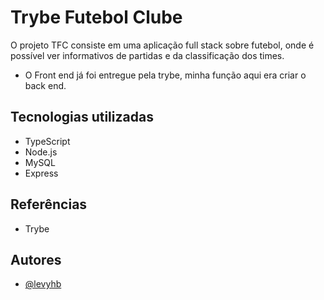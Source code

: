 
# Trybe Futebol Clube

O projeto TFC consiste em uma aplicação full stack sobre futebol, onde é possível ver informativos de partidas e da classificação dos times.

- O Front end já foi entregue pela trybe, minha função aqui era criar o back end.

## Tecnologias utilizadas

- TypeScript
- Node.js
- MySQL
- Express

## Referências

- Trybe

## Autores

- [@levyhb](https://github.com/Levyhb)